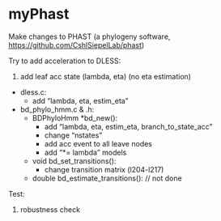 # myPhast
Make changes to PHAST (a phylogeny software, https://github.com/CshlSiepelLab/phast)

Try to add acceleration to DLESS: 
1. add leaf acc state (lambda, eta) (no eta estimation)
  - dless.c: 
    - add “lambda, eta, estim_eta”
  - bd_phylo_hmm.c & .h: 
    - BDPhyloHmm *bd_new():
      - add “lambda, eta, estim_eta, branch_to_state_acc”
      - change “nstates”
      - add acc event to all leave nodes
      - add “*= lambda” models 
    - void bd_set_transitions():
      - change transition matrix (l204-l217)
    - double bd_estimate_transitions():      // not done

Test:
1. robustness check

